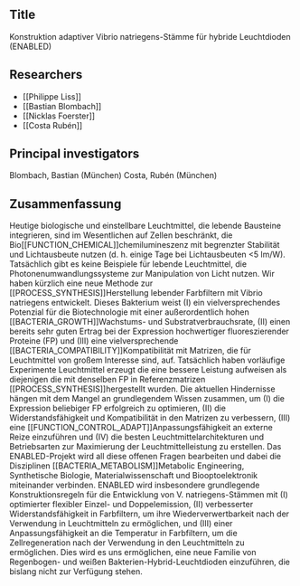 ## Title
Konstruktion adaptiver Vibrio natriegens-Stämme für hybride Leuchtdioden (ENABLED)

## Researchers
- [[Philippe Liss]]
- [[Bastian Blombach]]
- [[Nicklas Foerster]]
- [[Costa Rubén]]

## Principal investigators
Blombach, Bastian (München)
Costa, Rubén (München)

## Zusammenfassung
Heutige biologische und einstellbare Leuchtmittel, die lebende Bausteine integrieren, sind im Wesentlichen auf Zellen beschränkt, die Bio[[FUNCTION_CHEMICAL]]chemilumineszenz mit begrenzter Stabilität und Lichtausbeute nutzen (d. h. einige Tage bei Lichtausbeuten <5 lm/W). Tatsächlich gibt es keine Beispiele für lebende Leuchtmittel, die Photonenumwandlungssysteme zur Manipulation von Licht nutzen. Wir haben kürzlich eine neue Methode zur [[PROCESS_SYNTHESIS]]Herstellung lebender Farbfiltern mit Vibrio natriegens entwickelt. Dieses Bakterium weist (I) ein vielversprechendes Potenzial für die Biotechnologie mit einer außerordentlich hohen [[BACTERIA_GROWTH]]Wachstums- und Substratverbrauchsrate, (II) einen bereits sehr guten Ertrag bei der Expression hochwertiger fluoreszierender Proteine (FP) und (III) eine vielversprechende [[BACTERIA_COMPATIBILITY]]Kompatibilität mit Matrizen, die für Leuchtmittel von großem Interesse sind, auf. Tatsächlich haben vorläufige Experimente Leuchtmittel erzeugt die eine bessere Leistung aufweisen als diejenigen die mit denselben FP in Referenzmatrizen [[PROCESS_SYNTHESIS]]hergestellt wurden. Die aktuellen Hindernisse hängen mit dem Mangel an grundlegendem Wissen zusammen, um (I) die Expression beliebiger FP erfolgreich zu optimieren, (II) die Widerstandsfähigkeit und Kompatibilität in den Matrizen zu verbessern, (III) eine [[FUNCTION_CONTROL_ADAPT]]Anpassungsfähigkeit an externe Reize einzuführen und (IV) die besten Leuchtmittelarchitekturen und Betriebsarten zur Maximierung der Leuchtmittelleistung zu erstellen. Das ENABLED-Projekt wird all diese offenen Fragen bearbeiten und dabei die Disziplinen [[BACTERIA_METABOLISM]]Metabolic Engineering, Synthetische Biologie, Materialwissenschaft und Biooptoelektronik miteinander verbinden. ENABLED wird insbesondere grundlegende Konstruktionsregeln für die Entwicklung von V. natriegens-Stämmen mit (I) optimierter flexibler Einzel- und Doppelemission, (II) verbesserter Widerstandsfähigkeit in Farbfiltern, um ihre Wiederverwertbarkeit nach der Verwendung in Leuchtmitteln zu ermöglichen, und (III) einer Anpassungsfähigkeit an die Temperatur in Farbfiltern, um die Zellregeneration nach der Verwendung in den Leuchtmitteln zu ermöglichen. Dies wird es uns ermöglichen, eine neue Familie von Regenbogen- und weißen Bakterien-Hybrid-Leuchtdioden einzuführen, die bislang nicht zur Verfügung stehen.